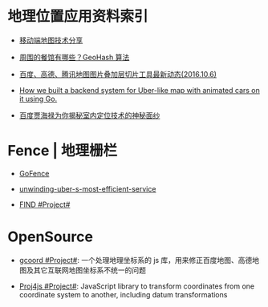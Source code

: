 # 地理位置应用资料索引

- [移动端地图技术分享 ](http://mp.weixin.qq.com/s?__biz=MzA4ODIxMzg5MQ==&mid=406083216&idx=1&sn=cc9066bca24bd748cb03b5ad6b14547d&scene=23&srcid=03226lqosNOexcqmvQ4vMOcD#rd)

- [周围的餐馆有哪些？GeoHash 算法 ](http://mp.weixin.qq.com/s?__biz=MzA4ODIxMzg5MQ==&mid=2653995787&idx=1&sn=caf29e696f0926fd3549f28b7949f951&scene=23&srcid=0516sku5Y6tLMpTORg1bagbu#rd)

- [百度、高德、腾讯地图图片叠加层切片工具最新动态(2016.10.6) ](http://blog.csdn.net/bq_cui/article/details/47372005)

- [How we built a backend system for Uber-like map with animated cars on it using Go.](http://6me.us/ZkF)

- [百度贾海禄为你揭秘室内定位技术的神秘面纱](http://www.infoq.com/cn/articles/baidu-indoor-positioning-system)

# Fence | 地理栅栏

- [GoFence](https://github.com/buckhx/gofence)

- [unwinding-uber-s-most-efficient-service](https://medium.com/@buckhx/unwinding-uber-s-most-efficient-service-406413c5871d#.5qf73ryu1)

- [FIND #Project#](https://github.com/schollz/find)

# OpenSource

- [gcoord #Project#](https://github.com/hujiulong/gcoord): 一个处理地理坐标系的 js 库，用来修正百度地图、高德地图及其它互联网地图坐标系不统一的问题

- [Proj4js #Project#](https://github.com/proj4js/proj4js): JavaScript library to transform coordinates from one coordinate system to another, including datum transformations
